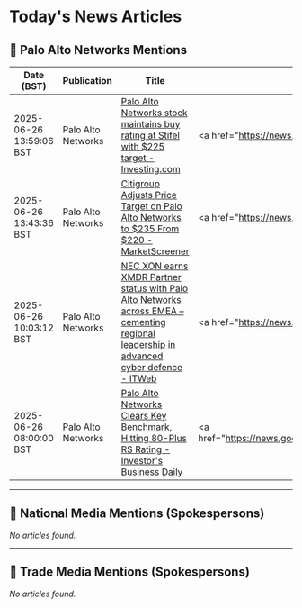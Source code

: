 # Today's News Articles

## 📌 Palo Alto Networks Mentions

| Date (BST) | Publication | Title | Summary |
|------------|-------------|-------|---------|
| 2025-06-26 13:59:06 BST | Palo Alto Networks | [Palo Alto Networks stock maintains buy rating at Stifel with $225 target - Investing.com](https://news.google.com/rss/articles/CBMiywFBVV95cUxOakl5dVdkOFhPd1NfeFE2Y1dNQ2hwOXRjNl9nZTB0dEM3MXlrYWRSQnVTdnRCeVJMX2dqSjNjbEYyLTBIMmdhZ0lUZHVnczQ0YTA5WWtfMlhGYmpLWVoycnF4dXFkblAxYlY1WmhQSlo4dGZKN3hLc0F5R3JXeXQ5Wk9DMEgtbUdJdDNCYkFjRWxIWUJuYVVlUW1lWGZNTlBtcG1mTkxMRTctZWRReGJJZEZTY2lGTW1CZWdkZDZVQUtfYk1Fd0VRU0NqNA?oc=5) | <a href="https://news.google.com/rss/articles/CBMiywFBVV95cUxOakl5dVdkOFhPd1NfeFE2Y1dNQ2hwOXRjNl9nZTB0dEM3MXlrYWRSQnVTdnRCeVJMX2dqSjNjbEYyLTBIMmdhZ0lUZHVnczQ0YTA5WWtfMlhGYmpLWVoycnF4dXFkblAxYlY1WmhQSl... |
| 2025-06-26 13:43:36 BST | Palo Alto Networks | [Citigroup Adjusts Price Target on Palo Alto Networks to $235 From $220 - MarketScreener](https://news.google.com/rss/articles/CBMi7wFBVV95cUxPNnRORm1RRkRUZE1QeUhtV2dTYkhyWm85bUJRLS0yaE9uejh4NnlIVmtaTDFwLU02YnRVT0tsLUEwWnNzOUUtWlZGZDM5dkFRei1EOXp4QzZ4RU0zZ21FV2UyR0c1Tk9kcjhlMDRha3Rqb2NSdDE1RlFibmE5VGpzMUFiVC02Rm4xQjFQWkVWZkx3X3ZzM2tFTkhsbFlSaVRtSmIyNFlDc2w4dHRZcDhNYnNxbng2R0pYLTVaYmgtY2tWSUxnNnpIUS12NXFhVmdUeU9LRkQ2VTJRYk1VbnpST0dOeVgzLXlMUk9GY2l1MA?oc=5) | <a href="https://news.google.com/rss/articles/CBMi7wFBVV95cUxPNnRORm1RRkRUZE1QeUhtV2dTYkhyWm85bUJRLS0yaE9uejh4NnlIVmtaTDFwLU02YnRVT0tsLUEwWnNzOUUtWlZGZDM5dkFRei1EOXp4QzZ4RU0zZ21FV2UyR0c1Tk9kcjhlMDRha3... |
| 2025-06-26 10:03:12 BST | Palo Alto Networks | [NEC XON earns XMDR Partner status with Palo Alto Networks across EMEA – cementing regional leadership in advanced cyber defence - ITWeb](https://news.google.com/rss/articles/CBMihAJBVV95cUxPMnhSdGZETEU4TlNkUUJ5LUJPenJVRW9LRVZCMngxVWl5QXRYZTlURXd3RXRUSzFLRFZGdkJUdzQyenEzbnBKYUtjTm54QzVPNmlyTkwwTjdYUm5RdXZPa2h1emNkYk13NWRuRXdicDRLaUxGM0c1RmNjWmd0XzJhUG5qdkhKdW1UUW9VVHJzM3NYeTF5dGlYZ05sQUM3X3JQRzgyQkRJZ3dyaml2ZG5JdnVjUE1wQnVBbDlDVVlvOGpXc01YdllLNFU5RzFLRnFYczl1SnBKQ1JXVS0tSVhVcEluNXhpRVd4NG83RXNrSlN4SThjY0dqX0FPRmpXNlVGWjNTbg?oc=5) | <a href="https://news.google.com/rss/articles/CBMihAJBVV95cUxPMnhSdGZETEU4TlNkUUJ5LUJPenJVRW9LRVZCMngxVWl5QXRYZTlURXd3RXRUSzFLRFZGdkJUdzQyenEzbnBKYUtjTm54QzVPNmlyTkwwTjdYUm5RdXZPa2h1emNkYk13NWRuRXdicD... |
| 2025-06-26 08:00:00 BST | Palo Alto Networks | [Palo Alto Networks Clears Key Benchmark, Hitting 80-Plus RS Rating - Investor's Business Daily](https://news.google.com/rss/articles/CBMirgFBVV95cUxNOXpHWEw0bWhjNEJOZUJwcm91Q0NmWjhnbG1OMVNRN0hTTnhvdW5LUUZmVmxfRnJsakVPN2F5YThBekwxSWs3LUhoRTRrYk82S1oyZFhLNm83dDV3OUZYT21ZajBZM2g4Wm1VRFJRQUoyYmprVGg4T19vdjJuMEE0MVl1a1dlZXFsLWtfVTNQQVIwRC1WY1ZfRGh6bFlOV0c4RXMxa3MxYnBQMHNpd1E?oc=5) | <a href="https://news.google.com/rss/articles/CBMirgFBVV95cUxNOXpHWEw0bWhjNEJOZUJwcm91Q0NmWjhnbG1OMVNRN0hTTnhvdW5LUUZmVmxfRnJsakVPN2F5YThBekwxSWs3LUhoRTRrYk82S1oyZFhLNm83dDV3OUZYT21ZajBZM2g4Wm1VRFJRQU... |

---
## 📰 National Media Mentions (Spokespersons)

_No articles found._

---
## 📘 Trade Media Mentions (Spokespersons)

_No articles found._
